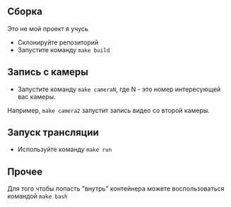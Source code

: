 ## Сборка

Это не мой проект я учусь 

 * Склонируйте репозиторий
 * Запустите команду ```make build```

## Запись с камеры

 * Запустите команду ```make cameraN```, где N - это номер интересующей вас камеры.
 
 Например, ```make camera2``` запустит запись видео со второй камеры.

## Запуск трансляции

 * Используйте команду ```make run```


 ## Прочее

 Для того чтобы попасть "внутрь" контейнера можете воспользоваться командой ```make bash```